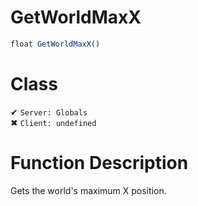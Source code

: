 # GetWorldMaxX
```js	
float GetWorldMaxX()
```
# Class
✔ `Server: Globals`  
✖ `Client: undefined`  

# Function Description
Gets the world's maximum X position.
